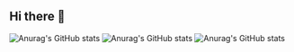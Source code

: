 ## Hi there 👋
![Anurag's GitHub stats](https://github-readme-stats.vercel.app/api?username=andrelumos&hide=issues)
![Anurag's GitHub stats](https://github-readme-stats.vercel.app/api?username=andrelumos&show_icons=true)
![Anurag's GitHub stats](https://github-readme-stats.vercel.app/api?username=andrelumos&show_icons=true&theme=tokyonight)
<!--
**andrelumos/andrelumos** is a ✨ _special_ ✨ repository because its `README.md` (this file) appears on your GitHub profile.

Here are some ideas to get you started:

- 🔭 I’m currently working on ...
- 🌱 I’m currently learning ...
- 👯 I’m looking to collaborate on ...
- 🤔 I’m looking for help with ...
- 💬 Ask me about ...
- 📫 How to reach me: ...
- 😄 Pronouns: ...
- ⚡ Fun fact: ...
-->
